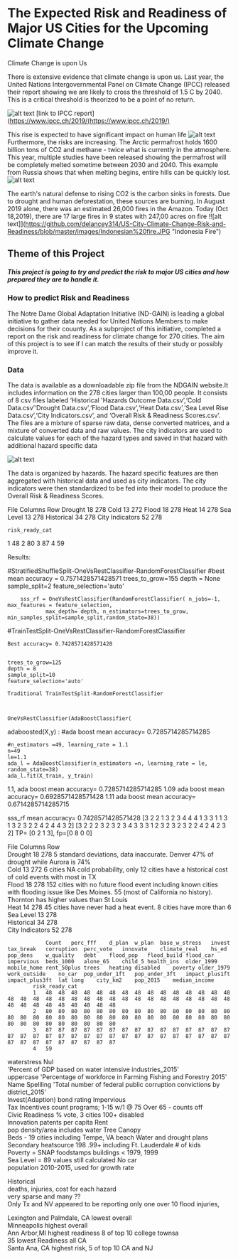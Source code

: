 #   The Expected Risk and Readiness of Major US Cities for the Upcoming Climate Change

Climate Change is upon Us
 
 There is extensive evidence that climate change is upon us.  Last year, the United Nations Intergovernmental Panel on Climate Change (IPCC) released their report showing we are likely to cross the threshold of 1.5 C by 2040. This is a critical threshold is theorized to be a point of no return.
 
![alt text](https://github.com/delancey314/US-City-Climate-Change-Risk-and-Readiness/blob/master/images/IHCC%20Predicted%20Change.JPG "IPCC predicted change")
[link to IPCC report](https://www.ipcc.ch/2019/(https://www.ipcc.ch/2019/)

This rise is expected to have significant impact on human life
![alt text](https://github.com/delancey314/US-City-Climate-Change-Risk-and-Readiness/blob/master/images/IHCC%20Predicted%20Change.JPG "IPCC predicted impact")
Furthermore, the risks are increasing.  The Arctic permafrost holds 1600 billion tons of CO2 and methane - twice what is currently in the atmosphere.  This year, multiple studies have been released showing the permafrost will be completely melted sometime between 2030 and 2040. This example from Russia shows that when melting begins, entire hills can be quickly lost.
![alt text](https://github.com/delancey314/US-City-Climate-Change-Risk-and-Readiness/blob/master/images/Batagaika%20crater.JPG "Batagaika crater")

The earth's natural defense to rising CO2 is the carbon sinks in forests.  Due to drought and human deforestation, these sources are burning. In August 2019 alone, there was an estimated 26,000 fires in the Amazon.  Today (Oct 18,2019), there are 17 large fires in 9  states with 247,00 acres on fire
!![alt text]](https://github.com/delancey314/US-City-Climate-Change-Risk-and-Readiness/blob/master/images/Indonesian%20fire.JPG "Indonesia Fire")

## Theme of this Project

##### This project is going to try and predict the risk to major US cities and how prepared they are to handle it.  

### How to predict Risk and Readiness

The Notre Dame Global Adaptation Initiative (ND-GAIN) is leading a global initiative to gather data needed for United Nations Members to make decisions for their couunty. As a subproject of this initiative, completed a report on the risk and readiness for climate change for 270 cities. The aim of this project is to see if I can match the results of their study or possibly improve it.

### Data
The data is available as a downloadable zip file from the NDGAIN website.It includes information on the 278 cities larger than 100,00 people. It consists of 8 csv files labeled ‘Historical 'Hazards Outcome Data.csv’,‘Cold Data.csv’‘Drought Data.csv’,‘Flood Data.csv’,‘Heat Data.csv’,‘Sea Level Rise Data.csv’,‘City Indicators.csv’, and  ‘Overall Risk & Readiness Scores.csv’.  The files are a mixture of sparse raw data, dense converted matrices, and a mixture of converted data and raw values. The city indicators are used to calculate values for each of the hazard types and saved in that hazard with additional hazard specific data


![alt text](https://github.com/delancey314/US-City-Climate-Change-Risk-and-Readiness/blob/master/images/data_screenshots.JPG "data")

The data is organized by hazards. The hazard specific features are then aggregated with historical data and used as city indicators. The city indicators were then standardized to be fed into their model to produce the Overall Risk & Readiness Scores.
	
    
 File		Columns	Row
Drought		18	278
Cold		13	272
Flood		18	278
Heat		14	278
Sea Level	13	278
Historical	34	278
City Indicators	52	278
   
    
    
    
    
    risk_ready_cat	
1	    48
2	    80
3	    87
4	    59


Results:

 #StratifiedShuffleSplit-OneVsRestClassifier-RandomForestClassifier
    #best mean accuracy = 0.7571428571428571
    trees_to_grow=155
    depth = None
    sample_split=2
    feature_selection='auto'

   
        sss_rf = OneVsRestClassifier(RandomForestClassifier( n_jobs=-1, max_features = feature_selection, 
                max_depth= depth, n_estimators=trees_to_grow, min_samples_split=sample_split,random_state=38))
               
               
               
 #TrainTestSplit-OneVsRestClassifier-RandomForestClassifier
    
    Best accuracy= 0.7428571428571428

    
    trees_to_grow=125
    depth = 8
    sample_split=10
    feature_selection='auto'

    Traditional TrainTestSplit-RandomForestClassifier
    
    
    
    OneVsRestClassifier(AdaBoostClassifier(

 adaboosted(X,y) :
     #ada boost mean accuracy= 0.7285714285714285
    
    #n_estimators =49, learning_rate = 1.1
    n=49
    le=1.1
    ada_l = AdaBoostClassifier(n_estimators =n, learning_rate = le, random_state=38)
    ada_l.fit(X_train, y_train)



1.1,  ada boost mean accuracy= 0.7285714285714285
1.09  ada boost mean accuracy= 0.6928571428571428
1.11  ada boost mean accuracy= 0.6714285714285715

sss_rf mean accuracy= 0.7428571428571428
[3 2 2 1 3 2 3 4 4 4 1 3 3 1 1 3 1 3 2 3 2 2 4 2 4 4 3 2]
[3 2 2 2 3 2 3 2 3 4 3 3 3 1 2 3 2 3 2 3 2 2 4 2 4 2 3 2]
TP= [0 2 1 3], fp=[0 8 0 0]


File	Columns	Row																																											
Drought	18	278	5 standard deviations, data inaccurate.  Denver 47% of drought while Aurora is 74%																																										
Cold	13	272	6 cities NA cold probability, only 12 cities have a historical cost of cold events with most in TX																																										
Flood	18	278	152 cities with no future flood event including known cities with flooding issue like Des Moines.  55 (most of California no history). Thornton has higher values than St Louis																																										
Heat	14	278	45 cities have never had a heat  event. 8 cities have more than 6																																										
Sea Level	13	278																																											
Historical	34	278																																											
City Indicators	52	278																																											
																																													
																																													
																																													
																																													
																																													
				Count	perc_fff	d_plan	w_plan	base_w_stress	invest	tax_break	corruption	perc_vote	innovate	climate_real	hs_ed	pop_dens	w_quality	debt	flood_pop	flood_build	flood_car	impervious	beds_1000	alone_65	child_5	health_ins	older_1999	mobile_home	rent_50plus	trees	heating	disabled	poverty	older_1979	work_outside	no_car	pop_under_1ft	pop_under_3ft	impact_plus1ft	impact_plus3ft	lat	long	city_km2	pop_2015	median_income
			risk_ready_cat																																										
			1	48	48	48	48	48	48	48	48	48	48	48	48	48	48	48	48	48	48	48	48	48	48	48	48	48	48	48	48	48	48	48	48	48	48	48	48	48	48	48	48	48	48
			2	80	80	80	80	80	80	80	80	80	80	80	80	80	80	80	80	80	80	80	80	80	80	80	80	80	80	80	80	80	80	80	80	80	80	80	80	80	80	80	80	80	80
			3	87	87	87	87	87	87	87	87	87	87	87	87	87	87	87	87	87	87	87	87	87	87	87	87	87	87	87	87	87	87	87	87	87	87	87	87	87	87	87	87	87	87
			4	59																																									
																																													
waterstress Nul																																													
				 'Percent of GDP based on water intensive industries_2015'																																									
uppercase				 'Percentage of workforce in Farming Fishing and Forestry 2015'																																									
Name Spellling				'Total number of federal public corruption convictions by district_2015'																																									
Invest(Adaption)	bond rating			Impervious																																									
Tax Incentives 	count programs; 1-15 w/1 @ 75			Over 65 - counts off																																									
Civic Readiness	% vote, 3 cities 100+			disabled																																									
Innovation	patents per capita			Rent																																									
pop density/area	includes water			Tree Canopy																																									
Beds - 19 cities including Tempe, VA beach				Water and drought plans																																									
Secondary heatsource	198 .99+ including Ft. Lauderdale			# of kids																																									
Poverty = SNAP	foodstamps			buildings < 1979, 1999																																									
Sea Level = 89	values still calculated			No car																																									
population	2010-2015, used for growth rate																																												
																																													
Historical																																													
deaths, injuries, cost for each hazard																																													
very sparse and many ??																																													
Only Tx and NV appeared to be reporting	only one over 10 flood injuries,  																																												
																																													
																																													
Lexington and Palmdale, CA lowest	overall																																												
Minneapolis	highest overall																																												
Ann Arbor,MI	highest readiness	8 of top 10 college townsa																																											
35 lowest Readiness all CA																																													
Santa Ana, CA	highest risk, 5 of top 10 CA and NJ																																												
